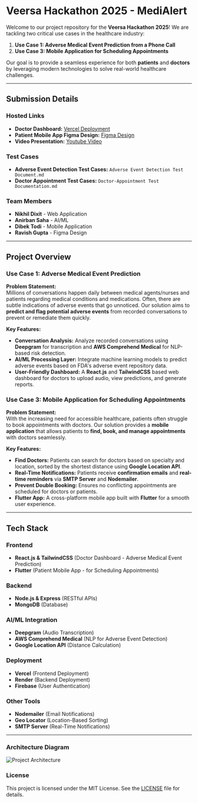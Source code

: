 # Veersa Hackathon 2025 - MediAlert

Welcome to our project repository for the **Veersa Hackathon 2025**! We are tackling two critical use cases in the healthcare industry:

1. **Use Case 1: Adverse Medical Event Prediction from a Phone Call**
2. **Use Case 3: Mobile Application for Scheduling Appointments**

Our goal is to provide a seamless experience for both **patients** and **doctors** by leveraging modern technologies to solve real-world healthcare challenges.

---
## Submission Details

### Hosted Links
- **Doctor Dashboard:** [Vercel Deployment](https://adverse-event-detection-host.vercel.app)
- **Patient Mobile App Figma Design:** [Figma Design](https://www.figma.com/proto/TdOuVyQ9TKeTL9KBBCp7wb/WebDesign?node-id=11-343&t=1t2yUjlGP499ruZ8-1&starting-point-node-id=11%3A343)
- **Video Presentation:** [Youtube Video](https://youtu.be/0UjOlSE_QZE)
  
### Test Cases
- **Adverse Event Detection Test Cases:** `Adverse Event Detection Test Document.md`
- **Doctor Appointment Test Cases:** `Doctor-Appointment Test Documentation.md`


### Team Members
- **Nikhil Dixit** - Web Application
- **Anirban Saha** - AI/ML
- **Dibek Todi** - Mobile Application
- **Ravish Gupta** - Figma Design
---

## Project Overview

### Use Case 1: Adverse Medical Event Prediction
**Problem Statement:**  
Millions of conversations happen daily between medical agents/nurses and patients regarding medical conditions and medications. Often, there are subtle indications of adverse events that go unnoticed. Our solution aims to **predict and flag potential adverse events** from recorded conversations to prevent or remediate them quickly.

**Key Features:**
- **Conversation Analysis:** Analyze recorded conversations using **Deepgram** for transcription and **AWS Comprehend Medical** for NLP-based risk detection.
- **AI/ML Processing Layer:** Integrate machine learning models to predict adverse events based on FDA's adverse event repository data.
- **User-Friendly Dashboard:** A **React.js** and **TailwindCSS** based web dashboard for doctors to upload audio, view predictions, and generate reports.

### Use Case 3: Mobile Application for Scheduling Appointments
**Problem Statement:**  
With the increasing need for accessible healthcare, patients often struggle to book appointments with doctors. Our solution provides a **mobile application** that allows patients to **find, book, and manage appointments** with doctors seamlessly.

**Key Features:**
- **Find Doctors:** Patients can search for doctors based on specialty and location, sorted by the shortest distance using **Google Location API**.
- **Real-Time Notifications:** Patients receive **confirmation emails** and **real-time reminders** via **SMTP Server** and **Nodemailer**.
- **Prevent Double Booking:** Ensures no conflicting appointments are scheduled for doctors or patients.
- **Flutter App:** A cross-platform mobile app built with **Flutter** for a smooth user experience.

---

## Tech Stack

### Frontend
- **React.js & TailwindCSS** (Doctor Dashboard - Adverse Medical Event Prediction)
- **Flutter** (Patient Mobile App - for Scheduling Appointments)

### Backend
- **Node.js & Express** (RESTful APIs)
- **MongoDB** (Database)

### AI/ML Integration
- **Deepgram** (Audio Transcription)
- **AWS Comprehend Medical** (NLP for Adverse Event Detection)
- **Google Location API** (Distance Calculation)

### Deployment
- **Vercel** (Frontend Deployment)
- **Render** (Backend Deployment)
- **Firebase** (User Authentication)

### Other Tools
- **Nodemailer** (Email Notifications)
- **Geo Locator** (Location-Based Sorting)
- **SMTP Server** (Real-Time Notifications)

---

### Architecture Diagram
![Project Architecture](https://github.com/user-attachments/assets/179db5f3-077f-4e0c-a11a-472fd8d9c63c)

### License
This project is licensed under the MIT License. See the [LICENSE](LICENSE) file for details.



